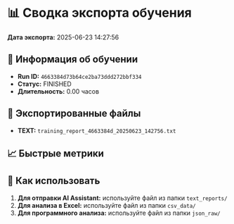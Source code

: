# 📊 Сводка экспорта обучения

**Дата экспорта:** 2025-06-23 14:27:56

## 🎯 Информация об обучении

- **Run ID:** `4663384d73b64ce2ba73ddd272bbf334`
- **Статус:** FINISHED
- **Длительность:** 0.00 часов

## 📁 Экспортированные файлы

- **TEXT:** `training_report_4663384d_20250623_142756.txt`

## 📈 Быстрые метрики


## 🚀 Как использовать

1. **Для отправки AI Assistant:** используйте файл из папки `text_reports/`
2. **Для анализа в Excel:** используйте файл из папки `csv_data/`
3. **Для программного анализа:** используйте файл из папки `json_raw/`
